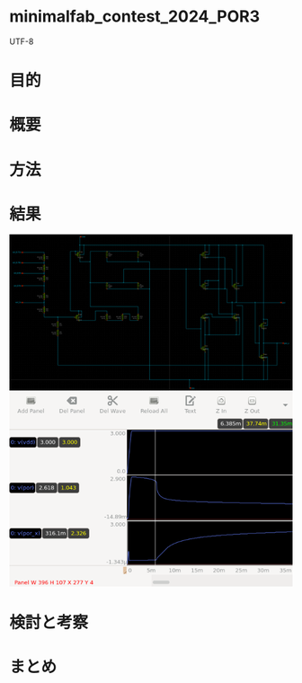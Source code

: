 # minimalfab_contest_2024_POR3

UTF-8

# 目的

# 概要

# 方法


# 結果
![schema](2.schema/por.png)
![simlation](2.schema/tb_por.png)

# 検討と考察

# まとめ
